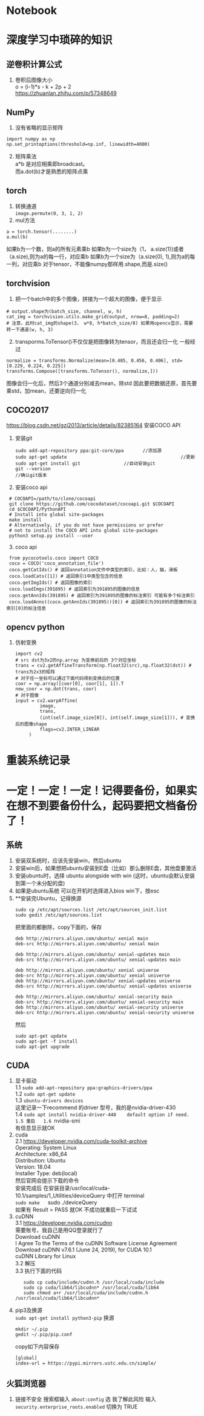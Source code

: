# Notebook
# 
# 深度学习中琐碎的知识
## 逆卷积计算公式
  1. 卷积后图像大小  
  o = (i-1)*s - k + 2p + 2  
  https://zhuanlan.zhihu.com/p/57348649
## NumPy
  1. 没有省略的显示矩阵
  ```
  import numpy as np
  np.set_printoptions(threshold=np.inf, linewidth=4000)
  ```
  
  2. 矩阵乘法  
  a*b 是对应相乘即broadcast。  
  而a.dot(b)才是熟悉的矩阵点乘
## torch
  1. 转换通道  
  ```image.permute(0, 3, 1, 2)```
  2. mul方法
  ```
  a = torch.tensor(........)
  a.mul(b)
  ```
  如果b为一个数，则a的所有元素乘b
  如果b为一个size为（1， a.size(1))或者（a.size),则为a的每一行，对应乘b
  如果b为一个size为（a.size(0), 1),则为a的每一列，对应乘b
  对于tensor，不能像numpy那样用.shape,而是.size()
## torchvision
  1. 把一个batch中的多个图像，拼接为一个超大的图像，便于显示
  ```
  # output.shape为(batch_size, channel, w, h)
  cat_img = torchvision.utils.make_grid(output, nrow=8, padding=2)
  # 注意，此时cat_img的shape(3， w*8, h*batch_size/8) 如果用opencv显示，需要转一下通道(w, h, 3)
  ```
  2. transporms.ToTensor()不仅仅是把图像转为tensor，而且还会归一化
  一般经过
  ```
  normalize = transforms.Normalize(mean=[0.485, 0.456, 0.406], std=[0.229, 0.224, 0.225])
  transforms.Compose([transforms.ToTensor(), normalize,]))
  ```
  图像会归一化后，然后3个通道分别减去mean，除std
  因此要把数据还原，首先要乘std，加mean，还要逆向归一化
## COCO2017
  https://blog.csdn.net/gzj2013/article/details/82385164
  安装COCO API
  1. 安装git
     ```
     sudo add-apt-repository ppa:git-core/ppa       //添加源
     sudo apt-get update                                          //更新
     sudo apt-get install git                //自动安装git
     git --version                                                       //确认git版本
     ```
   2. 安装coco api
 
     # COCOAPI=/path/to/clone/cocoapi
     git clone https://github.com/cocodataset/cocoapi.git $COCOAPI
     cd $COCOAPI/PythonAPI
     # Install into global site-packages
     make install
     # Alternatively, if you do not have permissions or prefer
     # not to install the COCO API into global site-packages
     python3 setup.py install --user
   3. coco api
     
     from pycocotools.coco import COCO
     coco = COCO('coco_annotation_file')
     coco.getCatIds() # 返回annotation文件中类型的索引，比如：人，猫，滑板
     coco.loadCats([1]) # 返回索引1中类型包含的信息
     coco.getImgIds() # 返回图像的索引
     coco.loadImgs(391895) # 返回索引为391895的图像的信息
     coco.getAnnIds(391895) # 返回索引为391895的图像的标注索引 可能有多个标注索引
     coco.loadAnns((coco.getAnnIds(391895))[0]) # 返回索引为391895的图像的标注索引[0]的标注信息
     
## opencv python
1. 仿射变换
   ```
   import cv2
   # src dst为3x2的np.array 为变换前后的 3个对应坐标
   trans = cv2.getAffineTransform(np.float32(src),np.float32(dst)) # trans为2x3的矩阵
   # 对于任一坐标可以通过下面代码得到变换后的位置
   coor = np.array([coor[0], coor[1], 1]).T
   new_coor = np.dot(trans, coor)
   # 对于图像
   input = cv2.warpAffine(
            image,
            trans,
            (int(self.image_size[0]), int(self.image_size[1])), # 变换后的图像shape
            flags=cv2.INTER_LINEAR
        )

# 重装系统记录
# 一定！一定！一定！记得要备份，如果实在想不到要备份什么，起码要把文档备份了！
## 系统
1. 安装双系统时，应该先安装win，然后ubuntu
2. 安装win后，如果想把ubuntu安装到E盘（比如）那么删除E盘，其他盘要激活
3. 安装ubuntu时，选择 ubuntu alongside with win (这时，ubuntu会默认安装到第一个未分配的盘)
4. 如果是ubuntu系统 可以在开机时选择进入bios  win下，按esc
5. **安装完Ubuntu，记得换源  
   ```
   sudo cp /etc/apt/sources.list /etc/apt/sources_init.list
   sudo gedit /etc/apt/sources.list 
   ```
   把里面的都删除，copy下面的，保存
   ```
   deb http://mirrors.aliyun.com/ubuntu/ xenial main
   deb-src http://mirrors.aliyun.com/ubuntu/ xenial main

   deb http://mirrors.aliyun.com/ubuntu/ xenial-updates main
   deb-src http://mirrors.aliyun.com/ubuntu/ xenial-updates main

   deb http://mirrors.aliyun.com/ubuntu/ xenial universe
   deb-src http://mirrors.aliyun.com/ubuntu/ xenial universe
   deb http://mirrors.aliyun.com/ubuntu/ xenial-updates universe
   deb-src http://mirrors.aliyun.com/ubuntu/ xenial-updates universe

   deb http://mirrors.aliyun.com/ubuntu/ xenial-security main
   deb-src http://mirrors.aliyun.com/ubuntu/ xenial-security main
   deb http://mirrors.aliyun.com/ubuntu/ xenial-security universe
   deb-src http://mirrors.aliyun.com/ubuntu/ xenial-security universe
   ```
   然后
   ```
   sudo apt-get update
   sudo apt-get -f install
   sudo apt-get upgrade
   ```


## CUDA
1. 显卡驱动  
   1.1 ```sudo add-apt-repository ppa:graphics-drivers/ppa```  
   1.2 ```sudo apt-get update```  
   1.3 ```ubuntu-drivers devices```  
       这里记录一下recommend 的driver 型号，我的是nvidia-driver-430  
   1.4 ```sudo apt install nvidia-driver-440   
       default option if need.
   1.5 重启  
   1.6 ```nvidia-smi  
       有信息显示就OK  
2. cuda  
   2.1 https://developer.nvidia.com/cuda-toolkit-archive  
       Operating: System Linux  
       Architecture: x86_64  
       Distribution: Ubuntu  
       Version: 18.04  
       Installer Type: deb(local)  
       然后官网会提示下载的命令  
       安装完成后 在安装目录/usr/local/cuda-10.1/samples/1_Utilities/deviceQuery 中打开 terminal  
       ```sudo make  
       ```sudo ./deviceQuery  
       如果有 Result = PASS 就OK 不成功就重启一下试试  
3. cuDNN  
   3.1 https://developer.nvidia.com/cudnn  
       需要账号，我自己是用QQ登录就行了  
       Download cuDNN  
       I Agree To the Terms of the cuDNN Software License Agreement  
       Download cuDNN v7.6.1 (June 24, 2019), for CUDA 10.1  
       cuDNN Library for Linux  
   3.2 解压  
   3.3 执行下面的代码  
    ```
       sudo cp cuda/include/cudnn.h /usr/local/cuda/include  
       sudo cp cuda/lib64/libcudnn* /usr/local/cuda/lib64  
       sudo chmod a+r /usr/local/cuda/include/cudnn.h /usr/local/cuda/lib64/libcudnn*
    ```
4. pip3及换源  
   ```sudo apt-get install python3-pip```
   换源  
   ```
   mkdir ~/.pip
   gedit ~/.pip/pip.conf
   ```
   copy如下内容保存
   ```
   [global]
   index-url = https://pypi.mirrors.ustc.edu.cn/simple/
   ```
   
## 火狐浏览器
   1. 链接不安全
      搜索框输入 ```about:config```
      选 我了解此风险
      输入 ```security.enterprise_roots.enabled```
      切换为 TRUE

